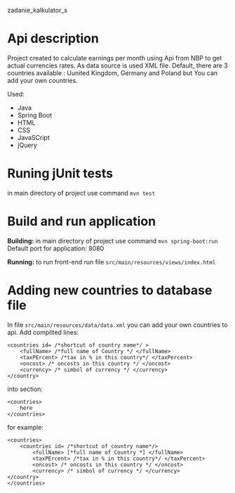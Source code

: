 zadanie_kalkulator_s

# Api description

Project created to calculate earnings per month using Api from NBP to get actual currencies rates.
As data source is used XML file. Default, there are 3 countries available : Uunited Kingdom, Germany and Poland but You can add your own countries.

Used:
 - Java
 - Spring Boot
 - HTML
 - CSS
 - JavaSCript
 - jQuery


# Runing jUnit tests

in main directory of project use command `mvn test`


# Build and run application

**Building:** 
in main directory of project use command `mvn spring-boot:run`
Default port for application: 8080

**Running:**
to run front-end run file `src/main/resources/views/index.html`


# Adding new countries to database file
In file `src/main/resources/data/data.xml` you can add your own countries to api.
Add complited lines:
```
<countries id= /*shortcut of country name*/ >
	<fullName> /*full name of Country */ </fullName>
	<taxPErcent> /*tax in % in this country*/ </taxPercent>
	<oncost> /* oncosts in this country */ </oncost>
	<currency> /* simbol of currency */ </currency>
</country>
```

into section:
```
<countries>
	here
</countries>
```

for example:
```
<countries>
	<countries id= /*shortcut of country name*/>
		<fullName> [*full name of Country *] </fullName>
		<taxPErcent> /*tax in % in this country*/ </taxPercent>
		<oncost> /* oncosts in this country */ </oncost>
		<currency> /* simbol of currency */ </currency>
</country>
</countries>
```
